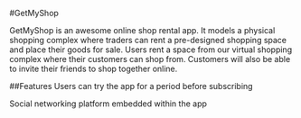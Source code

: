 #GetMyShop

GetMyShop is an awesome online shop rental app. It models a physical shopping complex where traders can rent a pre-designed shopping space and place their goods for sale. Users rent a space from our virtual shopping complex where their customers can shop from. Customers will also be able to invite their friends to shop together online.

##Features
Users can try the app for a period before subscribing

Social networking platform embedded within the app